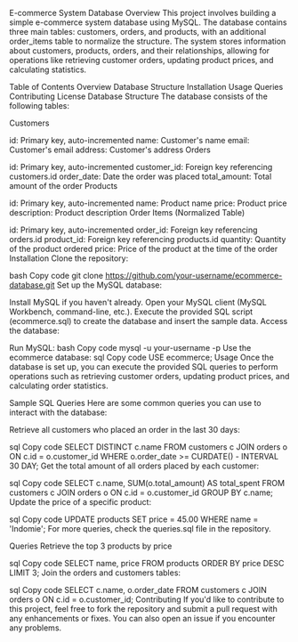 E-commerce System Database
Overview
This project involves building a simple e-commerce system database using MySQL. The database contains three main tables: customers, orders, and products, with an additional order_items table to normalize the structure. The system stores information about customers, products, orders, and their relationships, allowing for operations like retrieving customer orders, updating product prices, and calculating statistics.

Table of Contents
Overview
Database Structure
Installation
Usage
Queries
Contributing
License
Database Structure
The database consists of the following tables:

Customers

id: Primary key, auto-incremented
name: Customer's name
email: Customer's email
address: Customer's address
Orders

id: Primary key, auto-incremented
customer_id: Foreign key referencing customers.id
order_date: Date the order was placed
total_amount: Total amount of the order
Products

id: Primary key, auto-incremented
name: Product name
price: Product price
description: Product description
Order Items (Normalized Table)

id: Primary key, auto-incremented
order_id: Foreign key referencing orders.id
product_id: Foreign key referencing products.id
quantity: Quantity of the product ordered
price: Price of the product at the time of the order
Installation
Clone the repository:

bash
Copy code
git clone https://github.com/your-username/ecommerce-database.git
Set up the MySQL database:

Install MySQL if you haven't already.
Open your MySQL client (MySQL Workbench, command-line, etc.).
Execute the provided SQL script (ecommerce.sql) to create the database and insert the sample data.
Access the database:

Run MySQL:
bash
Copy code
mysql -u your-username -p
Use the ecommerce database:
sql
Copy code
USE ecommerce;
Usage
Once the database is set up, you can execute the provided SQL queries to perform operations such as retrieving customer orders, updating product prices, and calculating order statistics.

Sample SQL Queries
Here are some common queries you can use to interact with the database:

Retrieve all customers who placed an order in the last 30 days:

sql
Copy code
SELECT DISTINCT c.name
FROM customers c
JOIN orders o ON c.id = o.customer_id
WHERE o.order_date >= CURDATE() - INTERVAL 30 DAY;
Get the total amount of all orders placed by each customer:

sql
Copy code
SELECT c.name, SUM(o.total_amount) AS total_spent
FROM customers c
JOIN orders o ON c.id = o.customer_id
GROUP BY c.name;
Update the price of a specific product:

sql
Copy code
UPDATE products
SET price = 45.00
WHERE name = 'Indomie';
For more queries, check the queries.sql file in the repository.

Queries
Retrieve the top 3 products by price

sql
Copy code
SELECT name, price
FROM products
ORDER BY price DESC
LIMIT 3;
Join the orders and customers tables:

sql
Copy code
SELECT c.name, o.order_date
FROM customers c
JOIN orders o ON c.id = o.customer_id;
Contributing
If you'd like to contribute to this project, feel free to fork the repository and submit a pull request with any enhancements or fixes. You can also open an issue if you encounter any problems.
